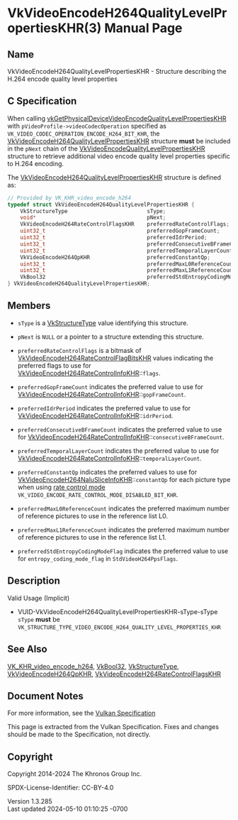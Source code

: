 # VkVideoEncodeH264QualityLevelPropertiesKHR(3) Manual Page

## Name

VkVideoEncodeH264QualityLevelPropertiesKHR - Structure describing the
H.264 encode quality level properties



## <a href="#_c_specification" class="anchor"></a>C Specification

When calling
[vkGetPhysicalDeviceVideoEncodeQualityLevelPropertiesKHR](https://registry.khronos.org/vulkan/specs/1.3-extensions/man/html/vkGetPhysicalDeviceVideoEncodeQualityLevelPropertiesKHR.html)
with `pVideoProfile->videoCodecOperation` specified as
`VK_VIDEO_CODEC_OPERATION_ENCODE_H264_BIT_KHR`, the
[VkVideoEncodeH264QualityLevelPropertiesKHR](https://registry.khronos.org/vulkan/specs/1.3-extensions/man/html/VkVideoEncodeH264QualityLevelPropertiesKHR.html)
structure **must** be included in the `pNext` chain of the
[VkVideoEncodeQualityLevelPropertiesKHR](https://registry.khronos.org/vulkan/specs/1.3-extensions/man/html/VkVideoEncodeQualityLevelPropertiesKHR.html)
structure to retrieve additional video encode quality level properties
specific to H.264 encoding.

The
[VkVideoEncodeH264QualityLevelPropertiesKHR](https://registry.khronos.org/vulkan/specs/1.3-extensions/man/html/VkVideoEncodeH264QualityLevelPropertiesKHR.html)
structure is defined as:

``` c
// Provided by VK_KHR_video_encode_h264
typedef struct VkVideoEncodeH264QualityLevelPropertiesKHR {
    VkStructureType                         sType;
    void*                                   pNext;
    VkVideoEncodeH264RateControlFlagsKHR    preferredRateControlFlags;
    uint32_t                                preferredGopFrameCount;
    uint32_t                                preferredIdrPeriod;
    uint32_t                                preferredConsecutiveBFrameCount;
    uint32_t                                preferredTemporalLayerCount;
    VkVideoEncodeH264QpKHR                  preferredConstantQp;
    uint32_t                                preferredMaxL0ReferenceCount;
    uint32_t                                preferredMaxL1ReferenceCount;
    VkBool32                                preferredStdEntropyCodingModeFlag;
} VkVideoEncodeH264QualityLevelPropertiesKHR;
```

## <a href="#_members" class="anchor"></a>Members

- `sType` is a [VkStructureType](https://registry.khronos.org/vulkan/specs/1.3-extensions/man/html/VkStructureType.html) value identifying
  this structure.

- `pNext` is `NULL` or a pointer to a structure extending this
  structure.

- `preferredRateControlFlags` is a bitmask of
  [VkVideoEncodeH264RateControlFlagBitsKHR](https://registry.khronos.org/vulkan/specs/1.3-extensions/man/html/VkVideoEncodeH264RateControlFlagBitsKHR.html)
  values indicating the preferred flags to use for
  [VkVideoEncodeH264RateControlInfoKHR](https://registry.khronos.org/vulkan/specs/1.3-extensions/man/html/VkVideoEncodeH264RateControlInfoKHR.html)::`flags`.

- `preferredGopFrameCount` indicates the preferred value to use for
  [VkVideoEncodeH264RateControlInfoKHR](https://registry.khronos.org/vulkan/specs/1.3-extensions/man/html/VkVideoEncodeH264RateControlInfoKHR.html)::`gopFrameCount`.

- `preferredIdrPeriod` indicates the preferred value to use for
  [VkVideoEncodeH264RateControlInfoKHR](https://registry.khronos.org/vulkan/specs/1.3-extensions/man/html/VkVideoEncodeH264RateControlInfoKHR.html)::`idrPeriod`.

- `preferredConsecutiveBFrameCount` indicates the preferred value to use
  for
  [VkVideoEncodeH264RateControlInfoKHR](https://registry.khronos.org/vulkan/specs/1.3-extensions/man/html/VkVideoEncodeH264RateControlInfoKHR.html)::`consecutiveBFrameCount`.

- `preferredTemporalLayerCount` indicates the preferred value to use for
  [VkVideoEncodeH264RateControlInfoKHR](https://registry.khronos.org/vulkan/specs/1.3-extensions/man/html/VkVideoEncodeH264RateControlInfoKHR.html)::`temporalLayerCount`.

- `preferredConstantQp` indicates the preferred values to use for
  [VkVideoEncodeH264NaluSliceInfoKHR](https://registry.khronos.org/vulkan/specs/1.3-extensions/man/html/VkVideoEncodeH264NaluSliceInfoKHR.html)::`constantQp`
  for each picture type when using <a
  href="https://registry.khronos.org/vulkan/specs/1.3-extensions/html/vkspec.html#encode-rate-control-modes"
  target="_blank" rel="noopener">rate control mode</a>
  `VK_VIDEO_ENCODE_RATE_CONTROL_MODE_DISABLED_BIT_KHR`.

- `preferredMaxL0ReferenceCount` indicates the preferred maximum number
  of reference pictures to use in the reference list L0.

- `preferredMaxL1ReferenceCount` indicates the preferred maximum number
  of reference pictures to use in the reference list L1.

- `preferredStdEntropyCodingModeFlag` indicates the preferred value to
  use for `entropy_coding_mode_flag` in `StdVideoH264PpsFlags`.

## <a href="#_description" class="anchor"></a>Description

Valid Usage (Implicit)

- <a href="#VUID-VkVideoEncodeH264QualityLevelPropertiesKHR-sType-sType"
  id="VUID-VkVideoEncodeH264QualityLevelPropertiesKHR-sType-sType"></a>
  VUID-VkVideoEncodeH264QualityLevelPropertiesKHR-sType-sType  
  `sType` **must** be
  `VK_STRUCTURE_TYPE_VIDEO_ENCODE_H264_QUALITY_LEVEL_PROPERTIES_KHR`

## <a href="#_see_also" class="anchor"></a>See Also

[VK_KHR_video_encode_h264](https://registry.khronos.org/vulkan/specs/1.3-extensions/man/html/VK_KHR_video_encode_h264.html),
[VkBool32](https://registry.khronos.org/vulkan/specs/1.3-extensions/man/html/VkBool32.html), [VkStructureType](https://registry.khronos.org/vulkan/specs/1.3-extensions/man/html/VkStructureType.html),
[VkVideoEncodeH264QpKHR](https://registry.khronos.org/vulkan/specs/1.3-extensions/man/html/VkVideoEncodeH264QpKHR.html),
[VkVideoEncodeH264RateControlFlagsKHR](https://registry.khronos.org/vulkan/specs/1.3-extensions/man/html/VkVideoEncodeH264RateControlFlagsKHR.html)

## <a href="#_document_notes" class="anchor"></a>Document Notes

For more information, see the <a
href="https://registry.khronos.org/vulkan/specs/1.3-extensions/html/vkspec.html#VkVideoEncodeH264QualityLevelPropertiesKHR"
target="_blank" rel="noopener">Vulkan Specification</a>

This page is extracted from the Vulkan Specification. Fixes and changes
should be made to the Specification, not directly.

## <a href="#_copyright" class="anchor"></a>Copyright

Copyright 2014-2024 The Khronos Group Inc.

SPDX-License-Identifier: CC-BY-4.0

Version 1.3.285  
Last updated 2024-05-10 01:10:25 -0700
